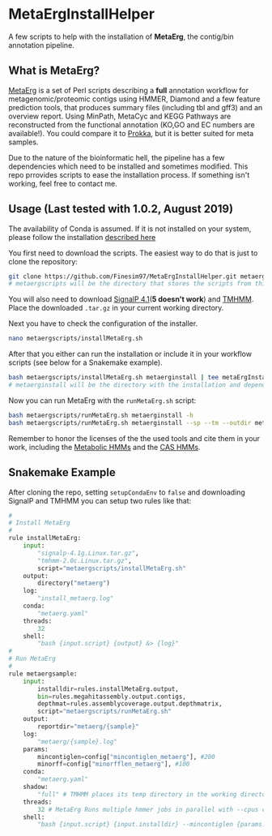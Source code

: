 # MetaErgInstallHelper
A few scripts to help with the installation of **MetaErg**, the contig/bin annotation pipeline.

## What is MetaErg?
[MetaErg](https://sourceforge.net/projects/metaerg/) is a set of Perl scripts describing a **full** annotation workflow for metagenomic/proteomic contigs using HMMER, Diamond and a few feature prediction tools, that produces summary files (including tbl and gff3) and an overview report. Using MinPath, MetaCyc and KEGG Pathways are reconstructed from the functional annotation (KO,GO and EC numbers are available!). You could compare it to [Prokka](https://github.com/tseemann/prokka), but it is better suited for meta samples.

Due to the nature of the bioinformatic hell, the pipeline has a few dependencies which need to be installed and sometimes modified. This repo prrovides scripts to ease the installation process. If something isn't working, feel free to contact me.

## Usage (Last tested with 1.0.2, August 2019)

The availability of Conda is assumed. If it is not installed on your system, please follow the installation [described here](https://docs.conda.io/projects/conda/en/latest/user-guide/install/linux.html)

You first need to download the scripts. The easiest way to do that is just to clone the repository:

``` sh
git clone https://github.com/Finesim97/MetaErgInstallHelper.git metaergscripts
# metaergscripts will be the directory that stores the scripts from this repo
```

You will also need to download [SignalP 4.1](http://www.cbs.dtu.dk/cgi-bin/sw_request?signalp+4.1)(**5 doesn't work**) and [TMHMM](http://www.cbs.dtu.dk/cgi-bin/nph-sw_request?tmhmm). Place the downloaded `.tar.gz` in your current working directory.

Next you have to check the configuration of the installer. 

``` sh
nano metaergscripts/installMetaErg.sh
```

After that you either can run the installation or include it in your workflow scripts (see below for a Snakemake example).

``` sh
bash metaergscripts/installMetaErg.sh metaerginstall | tee metaErgInstallLog.txt
# metaerginstall will be the directory with the installation and dependencies. This may take a while.
```

Now you can run MetaErg with the `runMetaErg.sh` script:

``` sh
bash metaergscripts/runMetaErg.sh metaerginstall -h
bash metaergscripts/runMetaErg.sh metaerginstall --sp --tm --outdir metaerg_test --prefix test --locustag metaerg_test metaerginstall/metaerg/example/test.fasta | tee metaErgTestLog.txt
```

Remember to honor the licenses of the the used tools and cite them in your work, including the [Metabolic HMMs](https://doi.org/10.1038/s41396-018-0078-0) and the [CAS HMMs](https://doi.org/10.1038/nature21059).


## Snakemake Example
After cloning the repo, setting `setupCondaEnv` to `false` and downloading SignalP and TMHMM you can setup two rules like that:

``` python
#
# Install MetaErg
#
rule installMetaErg:
	input:
		"signalp-4.1g.Linux.tar.gz",
		"tmhmm-2.0c.Linux.tar.gz",
		script="metaergscripts/installMetaErg.sh"
	output:
		directory("metaerg")
	log:
		"install_metaerg.log"
	conda:
		"metaerg.yaml"
	threads:
		32
	shell:
		"bash {input.script} {output} &> {log}"
#
# Run MetaErg
#
rule metaergsample:
	input:
		installdir=rules.installMetaErg.output,
		bin=rules.megahitassembly.output.contigs,
		depthmat=rules.assemblycoverage.output.depthmatrix,
		script="metaergscripts/runMetaErg.sh"
	output:
		reportdir="metaerg/{sample}"
	log:
		"metaerg/{sample}.log"
	params:
		mincontiglen=config["mincontiglen_metaerg"], #200
		minorff=config["minorfflen_metaerg"], #100
	conda:
		"metaerg.yaml"
	shadow:
		"full" # TMHMM places its temp directory in the working directory.
	threads:
		32 # MetaErg Runs multiple hmmer jobs in parallel with --cpus cores
	shell:
		"bash {input.script} {input.installdir} --mincontiglen {params.mincontiglen} --minorflen {params.minorff} --sp --tm --outdir {output.reportdir} --cpus 8 --depth {input.depthmat} {input.bin} --force &> {log}"

```
